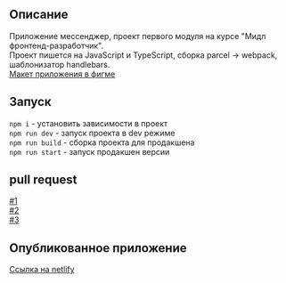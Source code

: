 ## Описание
Приложение мессенджер, проект первого модуля на курсе "Мидл фронтенд-разработчик".\
Проект пишется на JavaScript и TypeScript, сборка parcel -> webpack, шаблонизатор handlebars.\
[Макет приложения в фигме](https://www.figma.com/file/p73N28DmfMmzgD87akcncF/YP_Module_1_Messenger?node-id=0%3A1&t=tNHhcvWJ2xAAoIw6-1)

## Запуск
`npm i` - установить зависимости в проект\
`npm run dev` - запуск проекта в dev режиме\
`npm run build` - сборка проекта для продакшена\
`npm run start` - запуск продакшен версии

## pull request
[#1](https://github.com/an3wers/middle.messenger.praktikum.yandex/pull/1)\
[#2](https://github.com/an3wers/middle.messenger.praktikum.yandex/pull/2)\
[#3](https://github.com/an3wers/middle.messenger.praktikum.yandex/pull/3)


## Опубликованное приложение
[Ссылка на netlify](https://famous-queijadas-5c87ae.netlify.app/)

